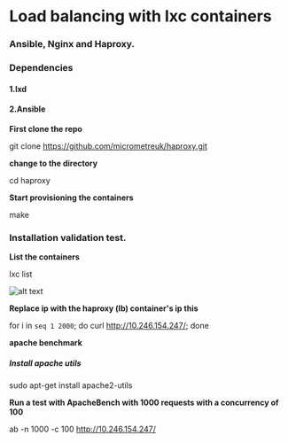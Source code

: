 # Load balancing with lxc containers 

### Ansible, Nginx and  Haproxy.  
  
### 

### Dependencies 


#### 1.lxd

#### 2.Ansible

**First clone the repo**

git clone https://github.com/micrometreuk/haproxy.git

**change to the directory**

cd haproxy

**Start provisioning the containers**

make 

### Installation validation test.


**List the containers**

lxc list

![alt text](https://github.com/micrometreuk/haproxy/blob/master/media/lxc.png)









**Replace ip with the haproxy (lb) container's ip this**

for i in `seq 1 2000`; do curl http://10.246.154.247/; done

**apache benchmark**

##### Install apache utils
sudo apt-get install apache2-utils

**Run a test with ApacheBench with 1000 requests with a concurrency of 100**

ab -n 1000 -c 100 http://10.246.154.247/

